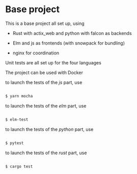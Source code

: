 # Base project

This is a base project all set up, using

* Rust with actix\_web and python with falcon as backends

* Elm and js as frontends (with snowpack for bundling)

* nginx for coordination

Unit tests are all set up for the four languages

The project can be used with Docker

to launch the tests of the *js* part, use

```bash

$ yarn mocha

```

to launch the tests of the *elm* part, use

```bash

$ elm-test

```

to launch the tests of the *python* part, use

```bash

$ pytest

```

to launch the tests of the *rust* part, use

```bash

$ cargo test

```
